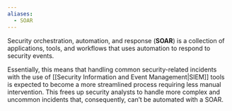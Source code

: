 ```yaml
---
aliases:
  - SOAR
---
```

Security orchestration, automation, and response (**SOAR**) is a collection of applications, tools, and workflows that uses automation to respond to security events. 

Essentially, this means that handling common security-related incidents with the use of [[Security Information and Event Management|SIEM]] tools is expected to become a more streamlined process requiring less manual intervention. This frees up security analysts to handle more complex and uncommon incidents that, consequently, can’t be automated with a SOAR.
